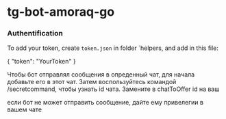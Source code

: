 # tg-bot-amoraq-go

### Authentification
To add your token, create `token.json` in folder `helpers, and add in this file:

{ "token": "YourToken" }

Чтобы бот отправлял сообщения в опреденный чат, для начала добавьте его в этот чат. Затем воспользуйтесь командой /secretcommand, чтобы узнать id чата. Замените в chatToOffer id на ваш

если бот не может отправить сообщение, дайте ему привелегии в вашем чате